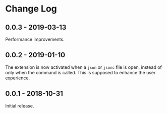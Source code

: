 # Change Log

## 0.0.3 - 2019-03-13
Performance improvements.

## 0.0.2 - 2019-01-10
The extension is now activated when a `json` or `jsonc` file is open, instead of only when the command is called. This is supposed to enhance the user experience.

## 0.0.1 - 2018-10-31
Initial release.
